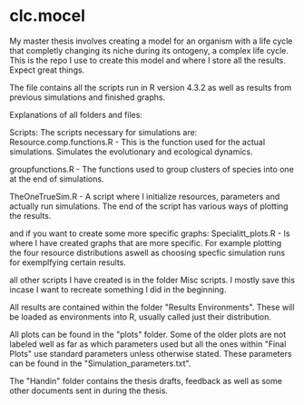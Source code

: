 # clc.mocel

My master thesis involves creating a model for an organism with a life cycle that completly changing its niche during its ontogeny, a complex life cycle. This is the repo I use to create this model and where I store all the results. Expect great things.

The file contains all the scripts run in R version 4.3.2 as well as results from previous simulations and finished graphs.

Explanations of all folders and files:

Scripts:
The scripts necessary for simulations are: 
Resource.comp.functions.R -
This is the function used for the actual simulations. Simulates the evolutionary and ecological dynamics.

groupfunctions.R -
The functions used to group clusters of species into one at the end of simulations. 

TheOneTrueSim.R -
A script where I initialize resources, parameters and actually run simulations. The end of the script has various ways of plotting the results. 

and if you want to create some more specific graphs:
Specialitt_plots.R -
Is where I have created graphs that are more specific. For example plotting the four resource distributions aswell as choosing specfic simulation runs for exemplfying certain results. 

all other scripts I have created is in the folder Misc scripts. I mostly save this incase I want to recreate something I did in the beginning. 

All results are contained within the folder "Results Environments". These will be loaded as environments into R, usually called just their distribution.
 

All plots can be found in the "plots" folder. Some of the older plots are not labeled well as far as which parameters used but all the ones within "Final Plots" use standard parameters unless otherwise stated. These parameters can be found in the "Simulation_parameters.txt".

The "Handin" folder contains the thesis drafts, feedback as well as some other documents sent in during the thesis. 
